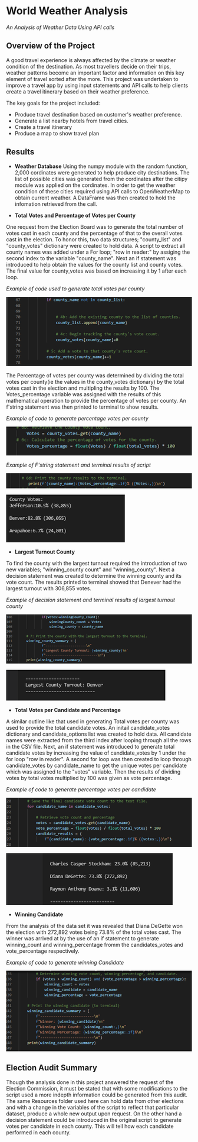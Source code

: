 # World Weather Analysis
_An Analysis of Weather Data Using API calls_


## Overview of the Project

A good travel experience is always affected by the climate or weather condition of the destination. As most travellers decide on their trips, weather patterns become an important factor and information on this key element of travel sorted after the more.
This project was undertaken to improve a travel app by using input statements and API calls to help clients create a travel itinerary based on their weather preference.

The key goals for the project included:
- Produce travel destination based on customer's weather preference.
- Generate a list nearby hotels from travel cities.
- Create a travel itinerary 
- Produce a map to show travel plan


## Results

* **Weather Database**
Using the numpy module with the random function, 2,000 cordinates were generated to help produce city destinations.
The list of possible cities was generated from the cordinates after the citipy module was applied on the cordinates.
In order to get the weather condition of these cities required using API calls to OpenWeatherMap to obtain current weather. 
A DataFrame was then created to hold the infomation retrieved from the call.



* **Total Votes and Percentage of Votes per County**

One request from the Election Board was to generate the total number of votes cast in each county and the percentage of that to the overall votes cast in the election.
To honor this, two data structures; "county_list" and "county_votes" dictionary were created to hold data. 
A script to extract all county names was added under a For loop; "row in reader:" by assiging the second index to the variable "county_name".
Next an if statement was introduced to help obtain the values for the county list and county votes.
The final value for county_votes was based on increasing it by 1 after each loop.


_Example of code used to generate total votes per county_

![Alt text](https://github.com/emmanuelbrim/Election_Analysis/blob/main/Resources/Total%20Votes%20per%20county.PNG)



The Percentage of votes per county was determined by dividing the total votes per county(ie the values in the county_votes dictionary) by the total votes cast in the election and multipling the results by 100.
The Votes_percentage variable was assigned with the results of this mathematical operation to provide the percentage of votes per county.
An f'string statement was then printed to terminal to show results.

_Example of code to generate percentage votes per county_

![Alt text](https://github.com/emmanuelbrim/Election_Analysis/blob/main/Resources/votes%20per%20county.PNG)



_Example of F'string statement and terminal results of script_

![Alt text](https://github.com/emmanuelbrim/Election_Analysis/blob/main/Resources/F%20string%20county%20votes%20and%20percentage.PNG)


![Alt text](https://github.com/emmanuelbrim/Election_Analysis/blob/main/Resources/terminal%20view.PNG)




* **Largest Turnout County**

To find the county with the largest turnout required the introduction of two new variables; "winning_county count" and "winning_county".
Next a decision statement was created to determine the winning county and its vote count.
The results printed to terminal showed that Denever had the largest turnout with 306,855 votes.


_Example of decision statement and terminal results of largest turnout county_

![Alt text](https://github.com/emmanuelbrim/Election_Analysis/blob/main/Resources/largest%20turnout.PNG)


![Alt text](https://github.com/emmanuelbrim/Election_Analysis/blob/main/Resources/wining%20county.PNG)


* **Total Votes per Candidate and Percentage**

A similar outline like that used in generating Total votes per county was used to provide the total candidate votes. 
An initail candidate_votes dictionary and candidate_options list was created to hold data.
All candidate names were extracted from the third index after looping through all the rows in the CSV file.
Next, an if statement was introduced to generate total candidate votes by increasing the value of candidate_votes by 1 under the for loop "row in reader".
A second for loop was then created to loop through candidate_votes by candidate_name to get the unique votes per candidate which was assigned to the "votes" variable. Then the results of dividing votes by total votes multiplied by 100 was given as vote percentage.

_Example of code to generate percentage votes per candidate_

![Alt text](https://github.com/emmanuelbrim/Election_Analysis/blob/main/Resources/percentage%20votes%20per%20candidate.PNG)


![Alt text](https://github.com/emmanuelbrim/Election_Analysis/blob/main/Resources/terminal%20percentage%20vote%20per%20candidate.PNG)


* **Winning Candidate**

From the analysis of the data set it was revealed that Diana DeGette won the election with 272,892 votes being 73.8% of the total votes cast.
The winner was arrived at by the use of an if statement to generate winning_count and winning_percentage fromm the candidates_votes and vote_percentage respectively.

_Example of code to generate winning Candidate_

 
![Alt text](https://github.com/emmanuelbrim/Election_Analysis/blob/main/Resources/winning%20candidate.PNG)

## Election Audit Summary
Though the analysis done in this project answered the request of the Election Commission, it must be stated that with some modifications to the script used a more indepth information could be generated from this audit. 
The same Resources folder used here can hold data from other elections and with a change in the variables of the script to reflect that particular dataset, produce a whole new output upon request. On the other hand a decision statement could be introduced in the original script to generate votes per candidate in each county. This will tell how each candidate performed in each county. 
